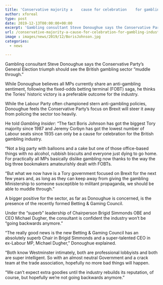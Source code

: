 ```yaml
---
title: 'Conservative majority a    cause for celebration    for gambling industry  says consultant'
author: xforeal 
type: post
date: 2019-12-13T00:00:00+00:00
excerpt: 'Gambling consultant Steve Donoughue says the Conservative Party&rsquo;s General Election triumph should see the British gambling sector &#8220;muddle through'
url: /conservative-majority-a-cause-for-celebration-for-gambling-industry-says-consultant/
image : images/news/2019/12/BorisJohnson.jpg
categories:
  - news

---
```

Gambling consultant Steve Donoughue says the Conservative Party&rsquo;s General Election triumph should see the British gambling sector &#8220;muddle through.&#8221;

While Donoughue believes all MPs currently share an anti-gambling sentiment, following the fixed-odds betting terminal (FOBT) saga, he thinks the Tories&rsquo; historic victory is a preferable outcome for the industry.

While the Labour Party often championed stern anti-gambling policies, Donoughue feels the Conservative Party&rsquo;s focus on Brexit will steer it away from policing the sector too heavily.

He told _Gambling Insider_: &#8220;The fact Boris Johnson has got the biggest Tory majority since 1987 and Jeremy Corbyn has got the lowest number of Labour seats since 1935 can only be a cause for celebration for the British gambling industry.

&#8220;Not a big party with balloons and a cake but one of those office-based things with no alcohol, rubbish biscuits and everyone just dying to go home. For practically all MPs basically dislike gambling now thanks to the way the big three bookmakers amateurishly dealt with FOBTs.

&#8220;But what we now have is a Tory government focused on Brexit for the next few years and, as long as they can keep away from giving the gambling Ministership to someone susceptible to militant propaganda, we should be able to muddle through.&#8221;

A bigger positive for the sector, as far as Donoughue is concerned, is the presence of the recently formed Betting & Gaming Council.

Under the &#8220;superb&#8221; leadership of Chairperson Brigid Simmonds OBE and CEO Michael Dugher, the consultant is confident the industry won&rsquo;t be &#8220;going backwards anymore.&#8221;

&#8220;The really good news is the new Betting & Gaming Council has an absolutely superb Chair in Brigid Simmonds and a super-talented CEO in ex-Labour MP, Michael Dugher,&#8221; Donoughue explained.

&#8220;Both know Westminster intimately, both are professional lobbyists and both are super intelligent. So with an almost neutral Government and a crack team at the trade association, hopefully no more bad things will happen.

&#8220;We can&rsquo;t expect extra goodies until the industry rebuilds its reputation, of course, but hopefully we&#8217;re not going backwards anymore.&#8221;